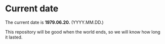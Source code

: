 # Current date

The current date is **1979.06.20.** (YYYY.MM.DD.)

This repository will be good when the world ends, so we will know how long it lasted.